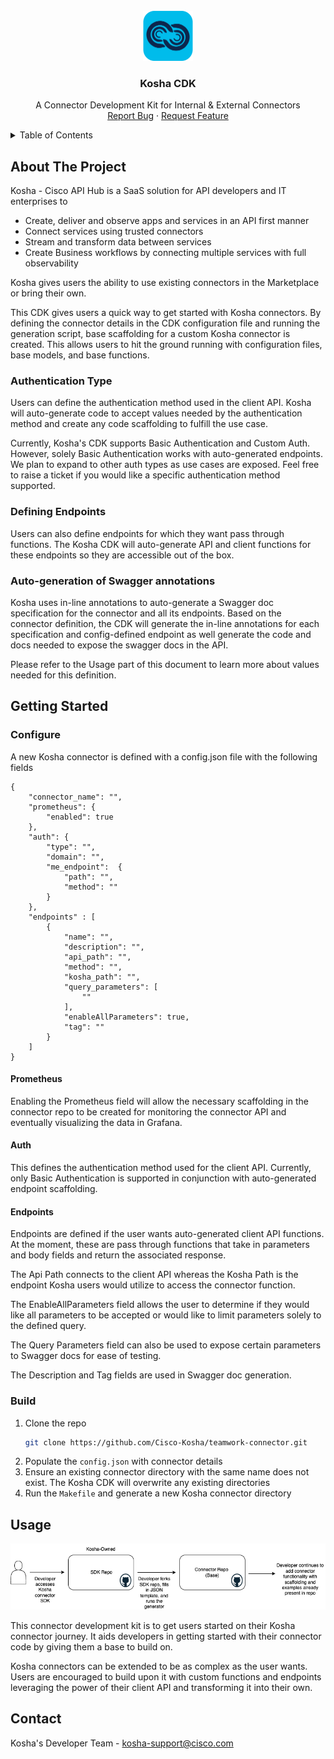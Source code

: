 
<!-- PROJECT LOGO -->
<br />
<div align="center">
  <a href="https://github.com/Cisco-Kosha/kosha-cdk">
    <img src="images/logo.png" alt="Logo" width="80" height="80">
  </a>

  <h3 align="center">Kosha CDK</h3>

  <p align="center">
    A Connector Development Kit for Internal & External Connectors
    <br />
    <a href="https://github.com/Cisco-Kosha/kosha-cdk/issues">Report Bug</a>
    ·
    <a href="https://github.com/Cisco-Kosha/kosha-cdk/issues">Request Feature</a>
  </p>
</div>



<!-- TABLE OF CONTENTS -->
<details>
  <summary>Table of Contents</summary>
  <ol>
    <li>
      <a href="#about-the-project">About The Project</a>
    </li>
    <li>
      <a href="#getting-started">Getting Started</a>
      <ul>
        <li><a href="#configure">Configure</a></li>
        <li><a href="#build">Build</a></li>
      </ul>
    </li>
    <li><a href="#usage">Usage</a></li>
    <li><a href="#contact">Contact</a></li>
  </ol>
</details>



<!-- ABOUT THE PROJECT -->
## About The Project

Kosha - Cisco API Hub is a SaaS solution for API developers and IT enterprises to 
* Create, deliver and observe apps and services in an API first manner
* Connect services using trusted connectors
* Stream and transform data between services
* Create Business workflows by connecting multiple services with full observability

Kosha gives users the ability to use existing connectors in the Marketplace or bring their own.

This CDK gives users a quick way to get started with Kosha connectors. By defining the connector details in the CDK configuration file and running the generation script, base scaffolding for a custom Kosha connector is created. This allows users to hit the ground running with configuration files, base models, and base functions.

### Authentication Type
Users can define the authentication method used in the client API. Kosha will auto-generate code to accept values needed by the authentication method and create any code scaffolding to fulfill the use case.

Currently, Kosha's CDK supports Basic Authentication and Custom Auth. However, solely Basic Authentication works with auto-generated endpoints. We plan to expand to other auth types as use cases are exposed. Feel free to raise a ticket if you would like a specific authentication method supported.

### Defining Endpoints
Users can also define endpoints for which they want pass through functions. The Kosha CDK will auto-generate API and client functions for these endpoints so they are accessible out of the box.

### Auto-generation of Swagger annotations
Kosha uses in-line annotations to auto-generate a Swagger doc specification for the connector and all its endpoints. Based on the connector definition, the CDK will generate the in-line annotations for each specification and config-defined endpoint as well generate the code and docs needed to expose the swagger docs in the API.

Please refer to the Usage part of this document to learn more about values needed for this definition.

<!-- GETTING STARTED -->
## Getting Started

### Configure
A new Kosha connector is defined with a config.json file with the following fields
```
{
    "connector_name": "",
    "prometheus": {
        "enabled": true
    },
    "auth": {
        "type": "",
        "domain": "",
        "me_endpoint":  {
            "path": "",
            "method": ""
        }
    },
    "endpoints" : [
        {
            "name": "",
            "description": "",
            "api_path": "",
            "method": "",
            "kosha_path": "",
            "query_parameters": [
                ""    
            ],
            "enableAllParameters": true,
            "tag": ""
        }
    ]
}
```

#### Prometheus
Enabling the Prometheus field will allow the necessary scaffolding in the connector repo to be created for monitoring the connector API and eventually visualizing the data in Grafana. 

#### Auth
This defines the authentication method used for the client API. Currently, only Basic Authentication is supported in conjunction with auto-generated endpoint scaffolding. 

#### Endpoints
Endpoints are defined if the user wants auto-generated client API functions. At the moment, these are pass through functions that take in parameters and body fields and return the associated response. 

The Api Path connects to the client API whereas the Kosha Path is the endpoint Kosha users would utilize to access the connector function.

The EnableAllParameters field allows the user to determine if they would like all parameters to be accepted or would like to limit parameters solely to the defined query. 

The Query Parameters field can also be used to expose certain parameters to Swagger docs for ease of testing.

The Description and Tag fields are used in Swagger doc generation.

### Build
 
1. Clone the repo
   ```sh
   git clone https://github.com/Cisco-Kosha/teamwork-connector.git
   ```
2. Populate the `config.json` with connector details
3. Ensure an existing connector directory with the same name does not exist. The Kosha CDK will overwrite any existing directories
4. Run the `Makefile` and generate a new Kosha connector directory


<!-- USAGE EXAMPLES -->
## Usage

![Usage](images/usage.png)

This connector development kit is to get users started on their Kosha connector journey. It aids developers in getting started with their connector code by giving them a base to build on. 

Kosha connectors can be extended to be as complex as the user wants. Users are encouraged to build upon it with custom functions and endpoints leveraging the power of their client API and transforming it into their own.


<!-- CONTACT -->
## Contact

Kosha's Developer Team - kosha-support@cisco.com

